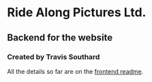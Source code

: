# Ride Along Pictures Ltd.
## Backend for the website

### Created by Travis Southard

All the details so far are on the [frontend readme](https://github.com/travissouthard/ride-along/). 